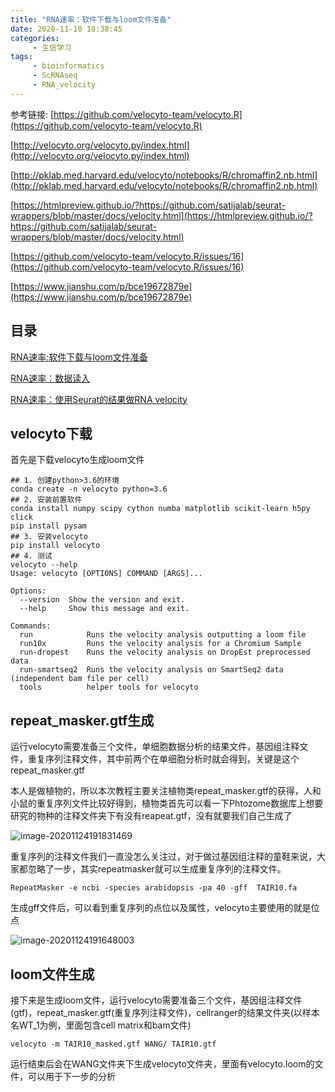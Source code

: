 ```yaml
---
title: "RNA速率：软件下载与loom文件准备"
date: 2020-11-10 18:38:45
categories:
     - 生信学习
tags:
     - bioinformatics
     - ScRNAseq
     - RNA_velocity
---
```






参考链接:
[https://github.com/velocyto-team/velocyto.R](https://github.com/velocyto-team/velocyto.R)

[http://velocyto.org/velocyto.py/index.html](http://velocyto.org/velocyto.py/index.html)

[http://pklab.med.harvard.edu/velocyto/notebooks/R/chromaffin2.nb.html](http://pklab.med.harvard.edu/velocyto/notebooks/R/chromaffin2.nb.html)

[https://htmlpreview.github.io/?https://github.com/satijalab/seurat-wrappers/blob/master/docs/velocity.html](https://htmlpreview.github.io/?https://github.com/satijalab/seurat-wrappers/blob/master/docs/velocity.html)

[https://github.com/velocyto-team/velocyto.R/issues/16](https://github.com/velocyto-team/velocyto.R/issues/16)

[https://www.jianshu.com/p/bce19672879e](https://www.jianshu.com/p/bce19672879e)

## 目录

[RNA速率:软件下载与loom文件准备](https://www.zhouxiaozhao.cn/2020/11/10/RNAvelocity(1)/)

[RNA速率：数据读入](https://www.zhouxiaozhao.cn/2020/11/12/RNAvelocity(2)/)

[RNA速率：使用Seurat的结果做RNA velocity](https://www.zhouxiaozhao.cn/2020/11/14/RNAvelocity(3)/)

## velocyto下载

首先是下载velocyto生成loom文件

```
## 1. 创建python>3.6的环境
conda create -n velocyto python=3.6
## 2. 安装前置软件
conda install numpy scipy cython numba matplotlib scikit-learn h5py click
pip install pysam
## 3. 安装velocyto
pip install velocyto
## 4. 测试
velocyto --help
Usage: velocyto [OPTIONS] COMMAND [ARGS]...

Options:
  --version  Show the version and exit.
  --help     Show this message and exit.

Commands:
  run            Runs the velocity analysis outputting a loom file
  run10x         Runs the velocity analysis for a Chromium Sample
  run-dropest    Runs the velocity analysis on DropEst preprocessed data
  run-smartseq2  Runs the velocity analysis on SmartSeq2 data (independent bam file per cell)
  tools          helper tools for velocyto
```

## repeat_masker.gtf生成

运行velocyto需要准备三个文件，单细胞数据分析的结果文件，基因组注释文件，重复序列注释文件，其中前两个在单细胞分析时就会得到，关键是这个repeat_masker.gtf

本人是做植物的，所以本次教程主要关注植物类repeat_masker.gtf的获得，人和小鼠的重复序列文件比较好得到，植物类首先可以看一下Phtozome数据库上想要研究的物种的注释文件夹下有没有reapeat.gtf，没有就要我们自己生成了

![image-20201124191831469](/img/posts/2020.11.10/image-20201124191831469.png)

重复序列的注释文件我们一直没怎么关注过，对于做过基因组注释的童鞋来说，大家都忽略了一步，其实repeatmasker就可以生成重复序列的注释文件。

```
RepeatMasker -e ncbi -species arabidopsis -pa 40 -gff  TAIR10.fa
```

生成gff文件后，可以看到重复序列的点位以及属性，velocyto主要使用的就是位点

![image-20201124191648003](/img/posts/2020.11.10/image-20201124191648003.png)

## loom文件生成

接下来是生成loom文件，运行velocyto需要准备三个文件，基因组注释文件(gtf)，repeat_masker.gtf(重复序列注释文件)，cellranger的结果文件夹(以样本名WT_1为例，里面包含cell matrix和bam文件)

```
velocyto -m TAIR10_masked.gtf WANG/ TAIR10.gtf
```

运行结束后会在WANG文件夹下生成velocyto文件夹，里面有velocyto.loom的文件，可以用于下一步的分析
